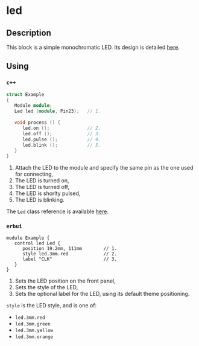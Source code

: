 # led

## Description

This block is a simple monochromatic LED.
Its design is detailed [here](./design.md).


## Using

### `c++`

```c++
struct Example
{
   Module module;
   Led led (module, Pin23);   // 1.
   
   void process () {
      led.on ();              // 2.
      led.off ();             // 3.
      led.pulse ();           // 4.
      led.blink ();           // 5.
   }
}
```

1. Attach the LED to the module and specify the same pin as the one used for connecting,
2. The LED is turned on,
3. The LED is turned off,
4. The LED is shorlty pulsed,
5. The LED is blinking.

The `Led` class reference is available [here](./reference.md).

### `erbui`

```erbui
module Example {
   control led Led {
      position 19.2mm, 111mm        // 1.
      style led.3mm.red             // 2.
      label "CLK"                   // 3.
   }
}
```

1. Sets the LED position on the front panel,
2. Sets the style of the LED,
3. Sets the optional label for the LED, using its default theme positioning.

`style` is the LED style, and is one of:
- `led.3mm.red`
- `led.3mm.green`
- `led.3mm.yellow`
- `led.3mm.orange`

